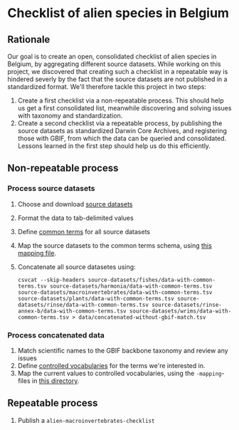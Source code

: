 # Checklist of alien species in Belgium

## Rationale

Our goal is to create an open, consolidated checklist of alien species in Belgium, by aggregating different source datasets. While working on this project, we discovered that creating such a checklist in a repeatable way is hindered severly by the fact that the source datasets are not published in a standardized format. We'll therefore tackle this project in two steps:

1. Create a first checklist via a non-repeatable process. This should help us get a first consolidated list, meanwhile discovering and solving issues with taxonomy and standardization.
2. Create a second checklist via a repeatable process, by publishing the source datasets as standardized Darwin Core Archives, and registering those with GBIF, from which the data can be queried and consolidated. Lessons learned in the first step should help us do this efficiently.

## Non-repeatable process

### Process source datasets

1. Choose and download [source datasets](source-datasets)
2. Format the data to tab-delimited values
3. Define [common terms](vocabularies/common-terms.csv) for all source datasets
4. Map the source datasets to the common terms schema, using [this mapping file](vocabularies/common-terms-mapping.tsv).
5. Concatenate all source datasetes using:

    ```shell
    csvcat --skip-headers source-datasets/fishes/data-with-common-terms.tsv source-datasets/harmonia/data-with-common-terms.tsv source-datasets/macroinvertebrates/data-with-common-terms.tsv source-datasets/plants/data-with-common-terms.tsv source-datasets/rinse/data-with-common-terms.tsv source-datasets/rinse-annex-b/data-with-common-terms.tsv source-datasets/wrims/data-with-common-terms.tsv > data/concatenated-without-gbif-match.tsv
    ```

### Process concatenated data

1. Match scientific names to the GBIF backbone taxonomy and review any issues
2. Define [controlled vocabularies](vocabularies) for the terms we're interested in.
3. Map the current values to controlled vocabularies, using the `-mapping`-files in [this directory](vocabularies).

## Repeatable process

1. Publish a `alien-macroinvertebrates-checklist`
